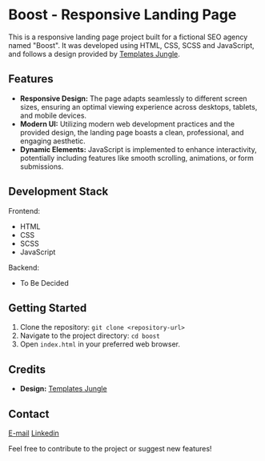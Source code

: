# Boost - Responsive Landing Page

This is a responsive landing page project built for a fictional SEO agency named "Boost". It was developed using HTML, CSS, SCSS and JavaScript, and follows a design provided by [Templates Jungle](https://templatesjungle.gumroad.com/l/boost-seo-agency-figma-website-template).

## Features

*   **Responsive Design:**  The page adapts seamlessly to different screen sizes, ensuring an optimal viewing experience across desktops, tablets, and mobile devices.
*   **Modern UI:**  Utilizing modern web development practices and the provided design, the landing page boasts a clean, professional, and engaging aesthetic.
*   **Dynamic Elements:** JavaScript is implemented to enhance interactivity, potentially including features like smooth scrolling, animations, or form submissions.

## Development Stack
Frontend:
*   HTML
*   CSS
*   SCSS
*   JavaScript

Backend:
*   To Be Decided

## Getting Started

1.  Clone the repository:  `git clone <repository-url>`
2.  Navigate to the project directory:  `cd boost`
3.  Open `index.html` in your preferred web browser.

## Credits

*   **Design:** [Templates Jungle](https://templatesjungle.gumroad.com/l/boost-seo-agency-figma-website-template)

## Contact

[E-mail](mailto:zeeshanmujtaba17@gmail.com)
[Linkedin](https://www.linkedin.com/in/zeeshan-webdev/)

Feel free to contribute to the project or suggest new features! 
